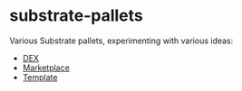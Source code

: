 # substrate-pallets

Various Substrate pallets, experimenting with various ideas:

- [DEX](https://github.com/evilrobot-01/substrate-pallets/tree/dex)
- [Marketplace](https://github.com/evilrobot-01/substrate-pallets/tree/marketplace)
- [Template](https://github.com/evilrobot-01/substrate-pallets/tree/template)
